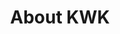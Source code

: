 ---
title: "About KWK"
layout: Abouts
permalink: /abouts/
author_profile: true
sidebar_main: true
---